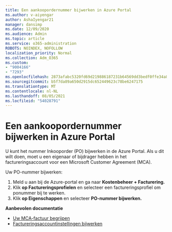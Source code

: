 ```yaml
---
title: Een aankoopordernummer bijwerken in Azure Portal
ms.author: v-aiyengar
author: AshaIyengar21
manager: dansimp
ms.date: 12/09/2020
ms.audience: Admin
ms.topic: article
ms.service: o365-administration
ROBOTS: NOINDEX, NOFOLLOW
localization_priority: Normal
ms.collection: Adm_O365
ms.custom:
- "9004166"
- "7293"
ms.openlocfilehash: 2873afabc5320fd69d219886187231b64569dd3bedf0ffe34a8ed2485456f966
ms.sourcegitcommit: b5f7da89a650d2915dc652449623c78be6247175
ms.translationtype: MT
ms.contentlocale: nl-NL
ms.lasthandoff: 08/05/2021
ms.locfileid: "54028791"
---
```

# <a name="how-to-update-an-purchase-order-number-in-azure-portal"></a>Een aankoopordernummer bijwerken in Azure Portal

U kunt het nummer Inkooporder (PO) bijwerken in de Azure Portal. Als u dit wilt doen, moet u een eigenaar of bijdrager hebben in het factureringsaccount voor een Microsoft Customer Agreement (MCA). 

Uw PO-nummer bijwerken:
1. Meld u aan bij de Azure-portal en ga naar **Kostenbeheer + Facturering.**
1. Klik **op Factureringsprofielen** en selecteer een factureringsprofiel om ponummer bij te werken.
1. Klik **op Eigenschappen** en selecteer **PO-nummer bijwerken.** 

**Aanbevolen documentatie**

- [Uw MCA-factuur begrijpen](https://docs.microsoft.com/azure/cost-management-billing/understand/mca-understand-your-invoice)
- [Factureringsaccountinstellingen bijwerken](https://docs.microsoft.com/microsoft-store/update-microsoft-store-for-business-account-settings)  
